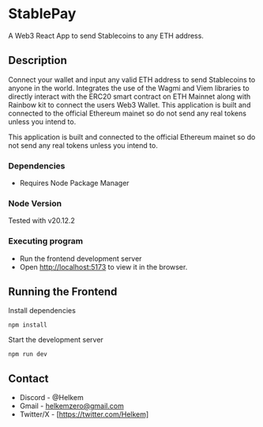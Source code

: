 # StablePay

A Web3 React App to send Stablecoins to any ETH address.  

## Description
Connect your wallet and input any valid ETH address to send Stablecoins to anyone in the world.
Integrates the use of the Wagmi and Viem libraries to directly interact with the ERC20 smart contract on ETH Mainnet along with Rainbow kit to connect the users Web3 Wallet.
This application is built and connected to the official Ethereum mainet so do not send any real tokens unless you intend to.

This application is built and connected to the official Ethereum mainet so do not send any real tokens unless you intend to.

### Dependencies
* Requires Node Package Manager

### Node Version
Tested with v20.12.2
  
### Executing program
* Run the frontend development server
* Open [http://localhost:5173](http://localhost:5173) to view it in the browser.

## Running the Frontend 

Install dependencies 
```
npm install
```
Start the development server
```
npm run dev
```
## Contact
* Discord - @Helkem
* Gmail - helkemzero@gmail.com
* Twitter/X - [https://twitter.com/Helkem]
